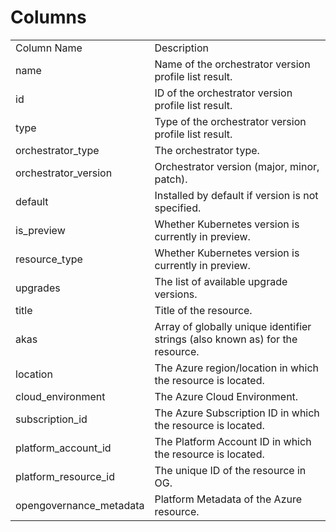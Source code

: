 # Columns  

<table>
	<tr><td>Column Name</td><td>Description</td></tr>
	<tr><td>name</td><td>Name of the orchestrator version profile list result.</td></tr>
	<tr><td>id</td><td>ID of the orchestrator version profile list result.</td></tr>
	<tr><td>type</td><td>Type of the orchestrator version profile list result.</td></tr>
	<tr><td>orchestrator_type</td><td>The orchestrator type.</td></tr>
	<tr><td>orchestrator_version</td><td>Orchestrator version (major, minor, patch).</td></tr>
	<tr><td>default</td><td>Installed by default if version is not specified.</td></tr>
	<tr><td>is_preview</td><td>Whether Kubernetes version is currently in preview.</td></tr>
	<tr><td>resource_type</td><td>Whether Kubernetes version is currently in preview.</td></tr>
	<tr><td>upgrades</td><td>The list of available upgrade versions.</td></tr>
	<tr><td>title</td><td>Title of the resource.</td></tr>
	<tr><td>akas</td><td>Array of globally unique identifier strings (also known as) for the resource.</td></tr>
	<tr><td>location</td><td>The Azure region/location in which the resource is located.</td></tr>
	<tr><td>cloud_environment</td><td>The Azure Cloud Environment.</td></tr>
	<tr><td>subscription_id</td><td>The Azure Subscription ID in which the resource is located.</td></tr>
	<tr><td>platform_account_id</td><td>The Platform Account ID in which the resource is located.</td></tr>
	<tr><td>platform_resource_id</td><td>The unique ID of the resource in OG.</td></tr>
	<tr><td>opengovernance_metadata</td><td>Platform Metadata of the Azure resource.</td></tr>
</table>
